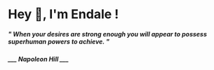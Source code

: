 <h1 title="head"> Hey 👋, I'm Endale !</h1>

**<h5><i>" When your desires are strong enough you will appear to possess superhuman powers to achieve. "</i></h5>**

*<b>___ Napoleon Hill ___</b>*
